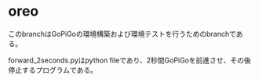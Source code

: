 # oreo
このbranchはGoPiGoの環境構築および環境テストを行うためのbranchである。

forward_2seconds.pyはpython fileであり、2秒間GoPiGoを前進させ、その後停止するプログラムである。
